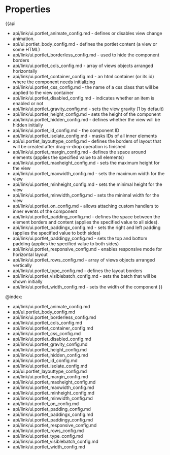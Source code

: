 Properties
==========

{{api
- api/link/ui.portlet_animate_config.md - defines or disables view change animation.
- api/ui.portlet_body_config.md - defines the portlet content (a view or some HTML)
- api/link/ui.portlet_borderless_config.md - used to hide the component borders
- api/link/ui.portlet_cols_config.md - array of views objects arranged horizontally
- api/link/ui.portlet_container_config.md - an html container (or its id) where the component needs initializing
- api/link/ui.portlet_css_config.md - the name of a css class that will be applied to the view container
- api/link/ui.portlet_disabled_config.md - indicates whether an item is enabled or not
- api/link/ui.portlet_gravity_config.md - sets the view gravity (1 by default)
- api/link/ui.portlet_height_config.md - sets the height of the component
- api/link/ui.portlet_hidden_config.md - defines whether the view will be hidden initially
- api/link/ui.portlet_id_config.md - the component ID
- api/link/ui.portlet_isolate_config.md - masks IDs of all inner elements
- api/ui.portlet_layouttype_config.md - defines the borders of layout that will be created after drag-n-drop operation is finished
- api/link/ui.portlet_margin_config.md - defines the space around elements (applies the specified value to all elements)
- api/link/ui.portlet_maxheight_config.md - sets the maximum height for the view
- api/link/ui.portlet_maxwidth_config.md - sets the maximum width for the view
- api/link/ui.portlet_minheight_config.md - sets the minimal height for the view
- api/link/ui.portlet_minwidth_config.md - sets the minimal width for the view
- api/link/ui.portlet_on_config.md - allows attaching custom handlers to inner events of the component
- api/link/ui.portlet_padding_config.md - defines the space between the element borders and content (applies the specified value to all sides).
- api/link/ui.portlet_paddingx_config.md - sets the right and left padding (applies the specified value to both sides)
- api/link/ui.portlet_paddingy_config.md - sets the top and bottom padding (applies the specified value to both sides)
- api/link/ui.portlet_responsive_config.md - enables responsive mode for horizontal layout
- api/link/ui.portlet_rows_config.md - array of views objects arranged vertically
- api/link/ui.portlet_type_config.md - defines the layout borders
- api/link/ui.portlet_visiblebatch_config.md - sets the batch that will be shown initially
- api/link/ui.portlet_width_config.md - sets the width of the component
}}

@index:
- api/link/ui.portlet_animate_config.md
- api/ui.portlet_body_config.md
- api/link/ui.portlet_borderless_config.md
- api/link/ui.portlet_cols_config.md
- api/link/ui.portlet_container_config.md
- api/link/ui.portlet_css_config.md
- api/link/ui.portlet_disabled_config.md
- api/link/ui.portlet_gravity_config.md
- api/link/ui.portlet_height_config.md
- api/link/ui.portlet_hidden_config.md
- api/link/ui.portlet_id_config.md
- api/link/ui.portlet_isolate_config.md
- api/ui.portlet_layouttype_config.md
- api/link/ui.portlet_margin_config.md
- api/link/ui.portlet_maxheight_config.md
- api/link/ui.portlet_maxwidth_config.md
- api/link/ui.portlet_minheight_config.md
- api/link/ui.portlet_minwidth_config.md
- api/link/ui.portlet_on_config.md
- api/link/ui.portlet_padding_config.md
- api/link/ui.portlet_paddingx_config.md
- api/link/ui.portlet_paddingy_config.md
- api/link/ui.portlet_responsive_config.md
- api/link/ui.portlet_rows_config.md
- api/link/ui.portlet_type_config.md
- api/link/ui.portlet_visiblebatch_config.md
- api/link/ui.portlet_width_config.md

